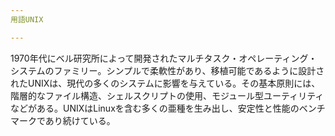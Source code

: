 ```yaml
---
用語UNIX

---
```

1970年代にベル研究所によって開発されたマルチタスク・オペレーティング・システムのファミリー。シンプルで柔軟性があり、移植可能であるように設計されたUNIXは、現代の多くのシステムに影響を与えている。その基本原則には、階層的なファイル構造、シェルスクリプトの使用、モジュール型ユーティリティなどがある。UNIXはLinuxを含む多くの亜種を生み出し、安定性と性能のベンチマークであり続けている。